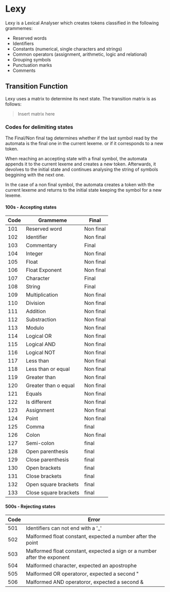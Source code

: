 # Lexy

Lexy is a Lexical Analyser which creates tokens classified in the following grammemes:

- Reserved words
- Identifiers
- Constants (numerical, single characters and strings)
- Common operators (assignment, arithmetic, logic and relational)
- Grouping symbols
- Punctuation marks
- Comments

## Transition Function

Lexy uses a matrix to determine its next state. The transition matrix is as follows:

> Insert matrix here

### Codes for delimiting states

The Final/Non final tag determines whether if the last symbol read by the automata is the final one in the current lexeme. or if it corresponds to a new token.

When reaching an accepting state with a final symbol, the automata appends it to the current lexeme and creates a new token. Afterwards, it devolves to the initial state and continues analysing the string of symbols beggining with the next one.

In the case of a non final symbol, the automata creates a token with the current lexeme and returns to the initial state keeping the symbol for a new lexeme.

#### 100s - Accepting states

| Code | Grammeme       | Final     |
| ---- | -------------- | --------- |
| 101  | Reserved word  | Non final |
| 102  | Identifier     | Non final |
| 103  | Commentary     | Final     |
| 104  | Integer        | Non final |
| 105  | Float          | Non final |
| 106  | Float Exponent | Non final |
| 107  | Character      | Final     |
| 108  | String         | Final     |
| 109  | Multiplication | Non final |
| 110  | Division       | Non final |
| 111  | Addition       | Non final |
| 112  | Substraction   | Non final |
| 113 | Modulo                | Non final |
| 114 | Logical OR            | Non final |
| 115 | Logical AND           | Non final |
| 116 | Logical NOT           | Non final |
| 117 | Less than             | Non final |
| 118 | Less than or equal    | Non final |
| 119 | Greater than          | Non final |
| 120 | Greater than o equal  | Non final |
| 121 | Equals                | Non final |
| 122 | Is different          | Non final |
| 123 | Assignment            | Non final |
| 124 | Point                 | Non final |
| 125 | Comma                 | final     |
| 126 | Colon                 | Non final |
| 127 | Semi-colon            | final     |
| 128 | Open parenthesis      | final     |
| 129 | Close parenthesis     | final     |
| 130 | Open brackets         | final     |
| 131 | Close brackets        | final     |
| 132 | Open square brackets  | final     |
| 133 | Close square brackets | final     |


#### 500s - Rejecting states

| Code | Error         |
| ---- | ------------- | 
| 501  | Identifiers can not end with a '_' |
| 502  | Malformed float constant, expected a number after the point |
| 503  | Malformed float constant, expected a sign or a number after the exponent |
| 504  | Malformed character, expected an apostrophe |
| 505	 | Malformed OR operatoror, expected a second "|" |
| 506	 | Malformed AND operatoror, expected a second & |


